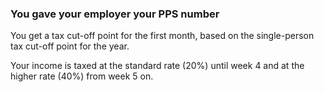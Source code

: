 ###  You gave your employer your PPS number

You get a tax cut-off point for the first month, based on the single-person
tax cut-off point for the year.

Your income is taxed at the standard rate (20%) until week 4 and at the higher
rate (40%) from week 5 on.
